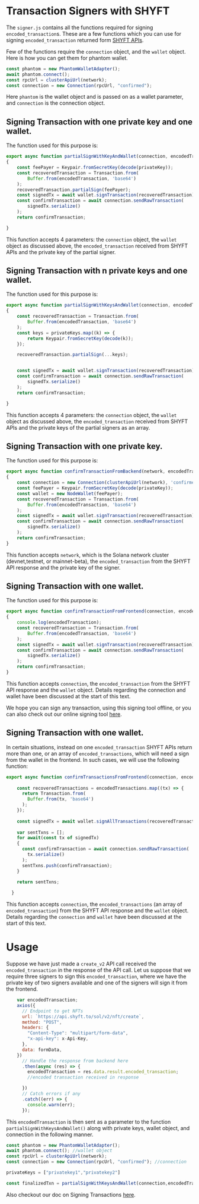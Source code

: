# Transaction Signers with SHYFT

The `signer.js` contains all the functions required for signing `encoded_transaction`s. These are a few functions which you can use for signing `encoded_transaction` returned form [SHYFT APIs](https://shyft.to). 

Few of the functions require the `connection` object, and the `wallet` object. Here is how you can get them for phantom wallet.

```javascript
const phantom = new PhantomWalletAdapter();
await phantom.connect();
const rpcUrl = clusterApiUrl(network);
const connection = new Connection(rpcUrl, "confirmed");
```

Here `phantom` is the wallet object and is passed on as a wallet parameter, and `connection` is the connection object.

## Signing Transaction with one private key and one wallet.

The function used for this purpose is:

```javascript
export async function partialSignWithKeyAndWallet(connection, encodedTransaction, privateKey, wallet) //function for partially signing transactions using one private key and a wallet popup
{
    const feePayer = Keypair.fromSecretKey(decode(privateKey));
    const recoveredTransaction = Transaction.from(
        Buffer.from(encodedTransaction, 'base64')
    );
    recoveredTransaction.partialSign(feePayer);
    const signedTx = await wallet.signTransaction(recoveredTransaction);
    const confirmTransaction = await connection.sendRawTransaction(
        signedTx.serialize()
    );
    return confirmTransaction;

}
```

This function accepts 4 parameters: the `connection` object, the `wallet` object as discussed above, the `encoded_transaction` received from SHYFT APIs and the private key of the partial signer.

## Signing Transaction with n private keys and one wallet.

The function used for this purpose is:

```javascript
export async function partialSignWithKeysAndWallet(connection, encodedTransaction, privateKeys, wallet) //function for partially signing transactions using n private keys and a wallet popup
{
    const recoveredTransaction = Transaction.from(
        Buffer.from(encodedTransaction, 'base64')
    );
    const keys = privateKeys.map((k) => {
        return Keypair.fromSecretKey(decode(k));
    });

    recoveredTransaction.partialSign(...keys);


    const signedTx = await wallet.signTransaction(recoveredTransaction);
    const confirmTransaction = await connection.sendRawTransaction(
        signedTx.serialize()
    );
    return confirmTransaction;

}
```

This function accepts 4 parameters: the `connection` object, the `wallet` object as discussed above, the `encoded_transaction` received from SHYFT APIs and the private keys of the partial signers as an array.

## Signing Transaction with one private key.

The function used for this purpose is:

```javascript
export async function confirmTransactionFromBackend(network, encodedTransaction, privateKey) //function for signing transactions using the private key for one signer
{
    const connection = new Connection(clusterApiUrl(network), 'confirmed');
    const feePayer = Keypair.fromSecretKey(decode(privateKey));
    const wallet = new NodeWallet(feePayer);
    const recoveredTransaction = Transaction.from(
        Buffer.from(encodedTransaction, 'base64')
    );
    const signedTx = await wallet.signTransaction(recoveredTransaction);
    const confirmTransaction = await connection.sendRawTransaction(
        signedTx.serialize()
    );
    return confirmTransaction;
}
```

This function accepts `network`, which is the Solana network cluster (devnet,testnet, or mainnet-beta), the `encoded_transaction` from the SHYFT API response and the private key of the signer.

## Signing Transaction with one wallet.

The function used for this purpose is:

```javascript
export async function confirmTransactionFromFrontend(connection, encodedTransaction, wallet) //function for signing transactions using the wallet for one signer
{
    console.log(encodedTransaction);
    const recoveredTransaction = Transaction.from(
        Buffer.from(encodedTransaction, 'base64')
    );
    const signedTx = await wallet.signTransaction(recoveredTransaction);
    const confirmTransaction = await connection.sendRawTransaction(
        signedTx.serialize()
    );
    return confirmTransaction;
}
```

This function accepts `connection`, the `encoded_transaction` from the SHYFT API response and the `wallet` object. Details regarding the connection and wallet have been discussed at the start of this text.

We hope you can sign any transaction, using this signing tool offline, or you can also check out our online signing tool [here](https://shyft-insider.vercel.app). 

## Signing Transaction with one wallet.

In certain situations, instead on one `encoded_transaction` SHYFT APIs return more than one, or an array of `encoded_transactions`, which will need a sign from the wallet in the frontend. In such cases, we will use the following function:

```javascript
export async function confirmTransactionsFromFrontend(connection, encodedTransactions, wallet) {
  
    const recoveredTransactions = encodedTransactions.map((tx) => {
      return Transaction.from(
        Buffer.from(tx, 'base64')
      );
    });
  
    const signedTx = await wallet.signAllTransactions(recoveredTransactions); //signs all the transactions in the recoveredTransactions array in one go
    
    var sentTxns = [];
    for await(const tx of signedTx)
    {
      const confirmTransaction = await connection.sendRawTransaction(
        tx.serialize()
      );
      sentTxns.push(confirmTransaction);
    }

    return sentTxns;
    
  }
```
This function accepts `connection`, the `encoded_transactions` (an array of `encoded_transaction`) from the SHYFT API response and the `wallet` object. Details regarding the `connection` and `wallet` have been discussed at the start of this text.


# Usage

Suppose we have just made a `create_v2` API call received the `encoded_transaction` in the response of the API call. Let us suppose that we require three signers to sign this `encoded_transaction`, where we have the private key of two signers available and one of the signers will sign it from the frontend. 

```javascript
    var encodedTransaction;
    axios({
      // Endpoint to get NFTs
      url: `https://api.shyft.to/sol/v2/nft/create`,
      method: "POST",
      headers: {
        "Content-Type": "multipart/form-data",
        "x-api-key": x-Api-Key,
      },
      data: formData,
    })
      // Handle the response from backend here
      .then(async (res) => {
        encodedTransaction = res.data.result.encoded_transaction;
        //encoded transaction received in response

      })
      // Catch errors if any
      .catch((err) => {
        console.warn(err);
      });

```  

This `encodedTransaction` is then sent as a parameter to the function `partialSignWithKeysAndWallet()` along with private keys, wallet object, and connection in the following manner.

```javascript
const phantom = new PhantomWalletAdapter();
await phantom.connect(); //wallet object
const rpcUrl = clusterApiUrl(network);
const connection = new Connection(rpcUrl, "confirmed"); //connection

privateKeys = ["privatekey1","privatekey2"]

const finalizedTxn = partialSignWithKeysAndWallet(connection,encodedTransaction,privateKeys,phantom ); //This will successfully sign the transaction
```

Also checkout our doc on Signing Transactions [here](https://docs.shyft.to/tutorials/how-to-sign-transactions-on-solana).